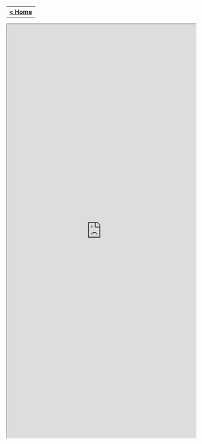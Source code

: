<table style="width:100%">
  <tr>
    <th><a href="/just-learn-this"> < Home </a></th>
  </tr>
</table>
<iframe src="https://cooervo.github.io/Algorithms-DataStructures-BigONotation/index.html" width="100%" height="1100"></iframe>
